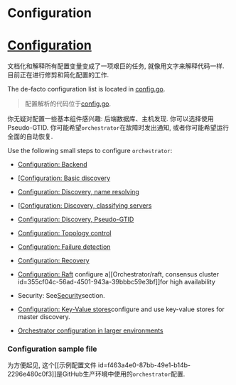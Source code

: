 # Configuration
# [Configuration](https://github.com/openark/orchestrator/blob/master/docs/configuration.md)
文档化和解释所有配置变量变成了一项艰巨的任务, 就像用文字来解释代码一样. 目前正在进行修剪和简化配置的工作.

The de-facto configuration list is located in [config.go](https://github.com/openark/orchestrator/blob/master/go/config/config.go).

> 配置解析的代码位于[config.go](https://github.com/openark/orchestrator/blob/master/go/config/config.go).

你无疑对配置一些基本组件感兴趣: 后端数据库、主机发现. 你可以选择使用Pseudo-GTID. 你可能希望`orchestrator`在故障时发出通知, 或者你可能希望运行全面的自动恢复.

Use the following small steps to configure `orchestrator`:

* [Configuration: Backend](Setup/配置/Configuration%20%20Backend.md)
* [[Configuration: Basic discovery](Setup/配置/Configuration%20%20Basic%20Discovery.md)
* [Configuration: Discovery, name resolving](Setup/配置/Configuration%20%20Discovery%2C%20name%20resolving.md)
* [[Configuration: Discovery, classifying servers](Setup/配置/Configuration%20%20Discovery%2C%20classifying%20servers.md)
* [Configuration: Discovery, Pseudo-GTID](Setup/配置/Configuration%20%20Discovery%2C%20Pseudo-GTID.md)
* [Configuration: Topology control](Setup/配置/Configuration%20%20Topology%20control.md)
* [Configuration: Failure detection](Setup/配置/Configuration%20%20Failure%20detection.md)  
* [Configuration: Recovery](Setup/配置/Configuration%20%20Recovery.md)
* [Configuration: Raft](Setup/配置/Configuration%20%20Raft.md) configure a[[Orchestrator/raft, consensus cluster id=355cf04c-56ad-4501-943a-39bbbc59e3bf]]for high availability

*  Security: See[Security](Various/Security.md)section.
* [Configuration: Key-Value stores](Setup/配置/Configuration%20%20Key-Value%20stores.md)configure and use key-value stores for master discovery.
* [Orchestrator configuration in larger environments](Setup/配置/Orchestrator%20configuration%20in%20larger%20environments.md)

### Configuration sample file
为方便起见, 这个[[示例配置文件 id=f463a4e0-87bb-49e1-b14b-2296e480c0f3]]是GitHub生产环境中使用的`orchestrator`配置.
